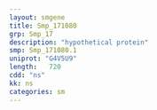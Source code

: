 ```yaml
---
layout: smgene
title: Smp_171080
grp: Smp_17
description: "hypothetical protein"
smp: Smp_171080.1
uniprot: "G4V5U9"
length:   720
cdd: "ns"
kk: ns
categories: sm
---
```

